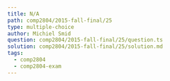 ```yaml
---
title: N/A
path: comp2804/2015-fall-final/25
type: multiple-choice
author: Michiel Smid
question: comp2804/2015-fall-final/25/question.ts
solution: comp2804/2015-fall-final/25/solution.md
tags:
  - comp2804
  - comp2804-exam
---
```

